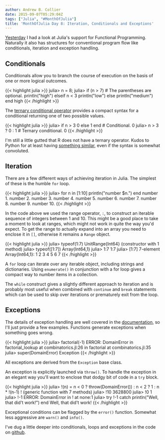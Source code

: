 ```yaml
---
author: Andrew B. Collier
date: 2015-09-07T05:29:04Z
tags: ["Julia", "#MonthOfJulia"]
title: 'MonthOfJulia Day 8: Iteration, Conditionals and Exceptions'
---
```


<!--more-->

[Yesterday](http://wp.me/p3pzmk-wG) I had a look at Julia's support for Functional Programming. Naturally it also has structures for conventional program flow like conditionals, iteration and exception handling.

## Conditionals

Conditionals allow you to branch the course of execution on the basis of one or more logical outcomes.

{{< highlight julia >}}
julia> n = 8;
julia> if (n > 7) # The parentheses are optional.
           println("high")
       elseif n < 3
           println("low")
       else
           println("medium")
       end
high
{{< /highlight >}}

The [ternary conditional operator](https://en.wikipedia.org/wiki/Ternary_operation) provides a compact syntax for a conditional returning one of two possible values.
  
{{< highlight julia >}}
julia> if n > 3 0 else 1 end # Conditional.
0 
julia> n > 3 ? 0 : 1 # Ternary conditional.
0 
{{< /highlight >}}
  
I'm still a little gutted that R does not have a ternary operator. Kudos to Python for at least having [something similar](http://pythoncentral.io/one-line-if-statement-in-python-ternary-conditional-operator/), even if the syntax is somewhat convoluted.

## Iteration

There are a few different ways of achieving iteration in Julia. The simplest of these is the humble `for` loop.
  
{{< highlight julia >}}
julia> for n in [1:10]
           println("number $n.")
       end
number 1.
number 2.
number 3.
number 4.
number 5.
number 6.
number 7.
number 8.
number 9.
number 10.
{{< /highlight >}}

In the code above we used the range operator, `:`, to construct an iterable sequence of integers between 1 and 10. This might be a good place to take a moment to look at ranges, which might not work in quite the way you'd expect. To get the range to actually expand into an array you need to enclose it in `[]`, otherwise it remains a `Range` object.
  
{{< highlight julia >}}
julia> typeof(1:7)
UnitRange{Int64} (constructor with 1 method)
julia> typeof([1:7])
Array{Int64,1}
julia> 1:7
1:7
julia> [1:7]
7-element Array{Int64,1}:
 1
 2
 3
 4
 5
 6
 7
{{< /highlight >}}

A `for` loop can iterate over any iterable object, including strings and dictionaries. Using `enumerate()` in conjunction with a for loop gives a compact way to number items in a collection.

The `while` construct gives a slightly different approach to iteration and is probably most useful when combined with `continue` and `break` statements which can be used to skip over iterations or prematurely exit from the loop.

## Exceptions

The details of exception handling are well covered in the [documentation](http://docs.julialang.org/en/stable/manual/control-flow/#man-exception-handling), so I'll just provide a few examples. Functions generate exceptions when something goes wrong.
  
{{< highlight julia >}}
julia> factorial(-1)
ERROR: DomainError
 in factorial_lookup at combinatorics.jl:26
 in factorial at combinatorics.jl:35
julia> super(DomainError)
Exception
{{< /highlight >}}
  
All exceptions are derived from the `Exception` base class.

An exception is explicitly launched via `throw()`. To handle the exception in an elegant way you'll want to enclose that dodgy bit of code in a `try` block.
  
{{< highlight julia >}}
julia> !(n) = n < 0 ? throw(DomainError()) : n < 2 ? 1 : n * !(n-1)
! (generic function with 7 methods)
julia> !10
3628800
julia> !0
1
julia> !-1
ERROR: DomainError
 in ! at none:1
julia> try
           !-1
       catch
           println("Well, that did't work!")
       end
Well, that did't work!
{{< /highlight >}}

Exceptional conditions can be flagged by the `error()` function. Somewhat less aggressive are `warn()` and `info()`.

I've dug a little deeper into conditionals, loops and exceptions in the code on [github](https://github.com/DataWookie/MonthOfJulia).
